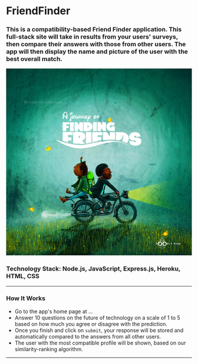 # FriendFinder

### This is a compatibility-based Friend Finder application. This full-stack site will take in results from your users' surveys, then compare their answers with those from other users. The app will then display the name and picture of the user with the best overall match.

![FriendFinder App](app/images/findingfriends.jpg)

### Technology Stack: Node.js, JavaScript, Express.js, Heroku, HTML, CSS

---

### How It Works

- Go to the app's home page at ...
- Answer 10 questions on the future of technology on a scale of 1 to 5 based on how much you agree or disagree with the prediction.
- Once you finish and click on `submit`, your response will be stored and automatically compared to the answers from all other users.
- The user with the most compatible profile will be shown, based on our similarity-ranking algorithm.

---
